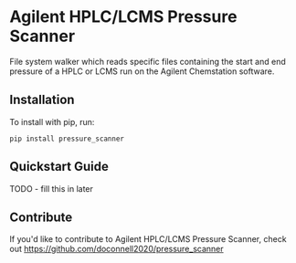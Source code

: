 Agilent HPLC/LCMS Pressure Scanner
======

File system walker which reads specific files containing the start and end pressure of a HPLC or LCMS run on the Agilent Chemstation software.

Installation
------------

To install with pip, run:

    pip install pressure_scanner

Quickstart Guide
----------------

TODO - fill this in later

Contribute
----------

If you'd like to contribute to Agilent HPLC/LCMS Pressure Scanner, check out https://github.com/doconnell2020/pressure_scanner
